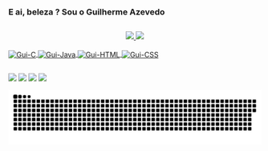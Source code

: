 ### E ai, beleza ? Sou o Guilherme Azevedo

##
<div align="center">
  <a href="https://github.com/guiazevedo17">
  <img height="150px" src="https://github-readme-stats.vercel.app/api?username=guiazevedo17&show_icons=true&theme=dark&include_all_commits=true&count_private=true"/>
  <img height="140px" src="https://github-readme-stats.vercel.app/api/top-langs/?username=guiazevedo17&layout=compact&langs_count=7&theme=dark"/>
</div>

<div style="display: inline_block"><br>
  <img align="center" alt="Gui-C" height="30" width="40" src="https://cdn.jsdelivr.net/gh/devicons/devicon/icons/c/c-original.svg">
  <img align="center" alt="Gui-Java" height="30" width="40" src="https://cdn.jsdelivr.net/gh/devicons/devicon/icons/java/java-plain-wordmark.svg">
  <img align="center" alt="Gui-HTML" height="30" width="40" src="https://cdn.jsdelivr.net/gh/devicons/devicon/icons/html5/html5-original-wordmark.svg">
  <img align="center" alt="Gui-CSS" height="30" width="40" src="https://cdn.jsdelivr.net/gh/devicons/devicon/icons/css3/css3-original-wordmark.svg">
</div>

##
<div>
  <a target="_blank" href="https://www.linkedin.com/in/guilherme-g-azevedo/" target="_blank"><img src="https://img.shields.io/badge/-LinkedIn-%230077B5?style=for-the-badge&logo=linkedin&logoColor=white"></a>
  <a target="_blank" href ="https://api.whatsapp.com/send?phone=5514997170127&text=Ol%C3%A1%2C%20gostaria%20de%20contratar%20seu%20servi%C3%A7o."><img src="https://img.shields.io/badge/WhatsApp-25D366?style=for-the-badge&logo=whatsapp&logoColor=white"></a>
  <a target="_blank" href="https://www.instagram.com/guiazevedo_17/" target="_blank"><img src="https://img.shields.io/badge/-Instagram-%23E4405F?style=for-the-badge&logo=instagram&logoColor=white"></a>
  <a target="_blank" href="https://twitter.com/guiazevedo_17" target="_blank"><img src="https://img.shields.io/badge/Twitter-1DA1F2?style=for-the-badge&logo=twitter&logoColor=white"></a>

  ![Snake animation](https://github.com/guiazevedo17/guiazevedo17/blob/output/github-contribution-grid-snake.svg)
  
</div>
